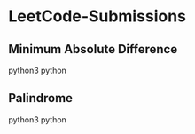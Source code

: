 # LeetCode-Submissions


## Minimum Absolute Difference
python3
python

## Palindrome
python3
python